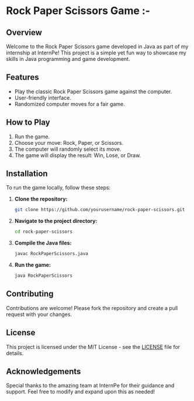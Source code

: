# Rock Paper Scissors Game :- 
 
## Overview

Welcome to the Rock Paper Scissors game developed in Java as part of my internship at InternPe! This project is a simple yet fun way to showcase my skills in Java programming and game development.

## Features

- Play the classic Rock Paper Scissors game against the computer.
- User-friendly interface.
- Randomized computer moves for a fair game.

## How to Play

1. Run the game.
2. Choose your move: Rock, Paper, or Scissors.
3. The computer will randomly select its move.
4. The game will display the result: Win, Lose, or Draw.

## Installation

To run the game locally, follow these steps:

1. **Clone the repository:**
    ```sh
    git clone https://github.com/yourusername/rock-paper-scissors.git
    ```
2. **Navigate to the project directory:**
    ```sh
    cd rock-paper-scissors
    ```
3. **Compile the Java files:**
    ```sh
    javac RockPaperScissors.java
    ```
4. **Run the game:**
    ```sh
    java RockPaperScissors
    ```

## Contributing

Contributions are welcome! Please fork the repository and create a pull request with your changes.

## License

This project is licensed under the MIT License - see the [LICENSE](LICENSE) file for details.

## Acknowledgements

Special thanks to the amazing team at InternPe for their guidance and support.
Feel free to modify and expand upon this as needed!
